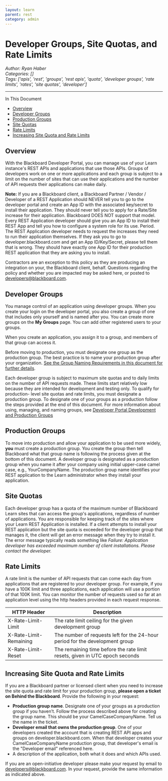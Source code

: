 ```yaml
---
layout: learn
parent: rest
category: admin
---
```

# Developer Groups, Site Quotas, and Rate Limits
*Author: Ryan Haber*  
*Categories: []*  
*Tags: ['apis', 'rest', 'groups', 'rest apis', 'quota', 'developer groups', 'rate limits', 'rates', 'site quotas', 'developer']*  
<hr />
In This Document

* [Overview](#overview)
* [Developer Groups](#developer-groups)
* [Production Groups](#production-groups)
* [Site Quotas](#site-quotas)
* [Rate Limits](#rate-limits)
* [Increasing Site Quota and Rate Limits](#increasing-site-quota-and-rate-limits)

## Overview

With the Blackboard Developer Portal, you can manage use of your Learn
instance's REST APIs and applications that use those APIs. Groups of
developers work on one or more applications and each group is subject to a
limit on the number of sites that can use their applications and the number of
API requests their applications can make daily.

**Note:** If you are a Blackboard client, a Blackboard Partner / Vendor / Developer of a REST Application should NEVER tell you to go to the developer portal and create an App ID with the associated key/secret to install their application. They should never tell you to apply for a Rate/Site increase for their application. Blackboard DOES NOT support that model. Every REST Application developer should give you an App ID to install their REST App and tell you how to configure a system role for its use. Period. The REST Application developer needs to request the increases they need to run their application themselves. If they ask you to go to developer.blackboard.com and get an App ID/Key/Secret, please tell them that is wrong. They should have exactly one App ID for their production REST application that they are asking you to install.

Contractors are an exception to this policy as they are producing an
integration on your, the Blackboard client, behalf. Questions regarding the
policy and whether you are impacted may be asked here, or posted to
[developers@blackboard.com](mailto:developers@blackboard.com).

## Developer Groups

You manage control of an application using developer groups. When you create
your login on the developer portal, you also create a group of one that
includes only yourself and is named after you. You can create more groups on
the **My Groups** page. You can add other registered users to your groups.

When you create an application, you assign it to a group, and members of that
group can access it.

Before moving to production, you must designate one group as the production
group. The best practice is to name your production group after your
organization. [See the Group Naming Requirements in this document for further
details](Developer%20Portal%2C%20Development%20and%20Production%20Groups.html#group-naming-requirements).

Each developer group is subject to maximum site quotas and to daily limits on
the number of API requests made. These limits start relatively low because
they are intended for development and testing only. To qualify for production-
level site quotas and rate limits, you must designate a production group. To
designate one of your groups as a production follow the steps provided at the
end of this document. For more information about using, managing, and naming
groups, see [Developer Portal Development and Production Groups](Developer%20Portal%2C%20Development%20and%20Production%20Groups.html)

## Production Groups

To move into production and allow your application to be used more widely,
**you** must create a production group. You create the group then tell
Blackboard what that group name is following the process given at the bottom
of this document. A developer group is designated as a production group when
you name it after your company using initial upper-case camel case, e.g.,
YourCompanyName. The production group name identifies your REST application to
the Learn administrator when they install your application.

## Site Quotas

Each developer group has a quota of the maximum number of Blackboard Learn
sites that can access the group's applications, regardless of number of
applications. You are responsible for keeping track of the sites where your
Learn REST Application is installed. If a client attempts to install your REST
application but the site quota is exceeded for the developer group that
manages it, the client will get an error message when they try to install it.
The error message typically reads something like _Failure: Application
developer has exceeded maximum number of client installations. Please contact
the developer._

## Rate Limits

A rate limit is the number of API requests that can come each day from
applications that are registered to your developer group. For example, if you
have a 100K limit and three applications, each application will use a portion
of that 100K limit. You can monitor the number of requests used so far at an
application level using the http headers provided in each request response.

| HTTP Header | Description |
| ----------- | ----------- |
| X-Rate-Limit-Limit | The rate limit ceiling for the given development group |
| X-Rate-Limit-Remaining | The number of requests left for the 24-hour period for the development group |
| X-Rate-Limit-Reset | The remaining time before the rate limit resets, given in UTC epoch seconds |

## Increasing Site Quota and Rate Limits

If you are a Blackboard partner or licensed client when you need to increase
the site quota and rate limit for your production group, **please open a
ticket on Behind the Blackboard**. Provide the following in your request:

* **Production group name**. Designate one of your groups as a production group if
you haven’t. Follow the process described above for creating the group name.
This should be your CamelCaseCompanyName. Tell us the name in the ticket.
* **Developer email that owns the production group**. One of your developers
created the account that is creating REST API apps and groups on
developer.blackboard.com. When that developer creates your
CamelCaseCompanyName production group, that developer's email is the
"Developer email" referenced here.
* A description of the application, both what it does and which APIs used.

If you are an open-initiative developer please make your request by email to
[developers@blackboard.com](mailto:developers@blackboard.com). In your
request, provide the same information as indicated above.

